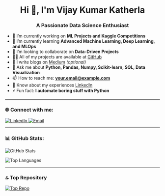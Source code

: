<h1 align="center">Hi 👋, I'm Vijay Kumar Katherla</h1>
<h3 align="center">A Passionate Data Science Enthusiast</h3>

- 🔭 I’m currently working on **ML Projects and Kaggle Competitions**
- 🌱 I’m currently learning **Advanced Machine Learning, Deep Learning, and MLOps**
- 👯 I’m looking to collaborate on **Data-Driven Projects**
- 👨‍💻 All of my projects are available at [GitHub](https://github.com/vijaykumarkatherla)
- 📝 I write blogs on [Medium](https://medium.com/@yourusername) *(optional)*
- 💬 Ask me about **Python, Pandas, Numpy, Scikit-learn, SQL, Data Visualization**
- 📫 How to reach me: **your.email@example.com**
- 📄 Know about my experiences [LinkedIn](https://www.linkedin.com/in/vijaykumarkatherla)
- ⚡ Fun fact: **I automate boring stuff with Python**

---

### 🌐 Connect with me:
<p align="left">
  <a href="https://www.linkedin.com/in/vijaykumarkatherla/" target="_blank">
    <img src="https://img.shields.io/badge/LinkedIn-blue?style=flat&logo=linkedin" alt="LinkedIn" />
  </a>
  <a href="mailto:your.email@example.com" target="_blank">
    <img src="https://img.shields.io/badge/Gmail-red?style=flat&logo=gmail&logoColor=white" alt="Email" />
  </a>
</p>

---

### 📊 GitHub Stats:
<p align="left">
  <img src="https://github-readme-stats.vercel.app/api?username=vijaykumarkatherla&show_icons=true&locale=en" alt="GitHub Stats" />
</p>

<p align="left">
  <img src="https://github-readme-stats.vercel.app/api/top-langs?username=vijaykumarkatherla&layout=compact&langs_count=6" alt="Top Languages" />
</p>

---

### 🔝 Top Repository
[![Top Repo](https://github-readme-stats.vercel.app/api/pin/?username=vijaykumarkatherla&repo=your-best-project)](https://github.com/vijaykumarkatherla/your-best-project)

